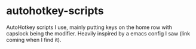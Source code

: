 # autohotkey-scripts
AutoHotkey scripts I use, mainly putting keys on the home row with capslock being the modifier.
Heavily inspired by a emacs config I saw (link coming when I find it).
